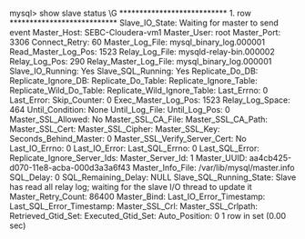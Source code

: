 mysql> show slave status \G
*************************** 1. row ***************************
               Slave_IO_State: Waiting for master to send event
                  Master_Host: SEBC-Cloudera-vm1
                  Master_User: root
                  Master_Port: 3306
                Connect_Retry: 60
              Master_Log_File: mysql_binary_log.000001
          Read_Master_Log_Pos: 1523
               Relay_Log_File: mysqld-relay-bin.000002
                Relay_Log_Pos: 290
        Relay_Master_Log_File: mysql_binary_log.000001
             Slave_IO_Running: Yes
            Slave_SQL_Running: Yes
              Replicate_Do_DB:
          Replicate_Ignore_DB:
           Replicate_Do_Table:
       Replicate_Ignore_Table:
      Replicate_Wild_Do_Table:
  Replicate_Wild_Ignore_Table:
                   Last_Errno: 0
                   Last_Error:
                 Skip_Counter: 0
          Exec_Master_Log_Pos: 1523
              Relay_Log_Space: 464
              Until_Condition: None
               Until_Log_File:
                Until_Log_Pos: 0
           Master_SSL_Allowed: No
           Master_SSL_CA_File:
           Master_SSL_CA_Path:
              Master_SSL_Cert:
            Master_SSL_Cipher:
               Master_SSL_Key:
        Seconds_Behind_Master: 0
Master_SSL_Verify_Server_Cert: No
                Last_IO_Errno: 0
                Last_IO_Error:
               Last_SQL_Errno: 0
               Last_SQL_Error:
  Replicate_Ignore_Server_Ids:
             Master_Server_Id: 1
                  Master_UUID: aa4cb425-d070-11e8-acba-000d3a3a6f43
             Master_Info_File: /var/lib/mysql/master.info
                    SQL_Delay: 0
          SQL_Remaining_Delay: NULL
      Slave_SQL_Running_State: Slave has read all relay log; waiting for the slave I/O thread to update it
           Master_Retry_Count: 86400
                  Master_Bind:
      Last_IO_Error_Timestamp:
     Last_SQL_Error_Timestamp:
               Master_SSL_Crl:
           Master_SSL_Crlpath:
           Retrieved_Gtid_Set:
            Executed_Gtid_Set:
                Auto_Position: 0
1 row in set (0.00 sec)
